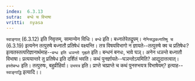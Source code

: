 ```yaml
---
index:  6.3.13
sutra:  बन्धे च विभाषा
vritti:  nyasa
---
```


`स्वाङ्गात्` (6.3.12) इति निवृत्तम्, सामान्येन विधिः। `बन्धे` इति। बध्नातेरेतद्रूपम्। `नेन्त्सिद्धबध्नातिषु च` (6.3.19) इत्यनेन तत्पुरुषे बध्नातौ प्रतिषेधं वक्ष्यन्ति। तत्र विषयविभागो न ज्ञायते--तत्पुरुषे क्व च प्रतिषेधः? इत्यतस्तत्परिज्ञानार्थमाह--`बन्ध इति धञन्तो गृह्यते` इति। बन्धनं बनधः, भावे घञ्। अनेन धञन्ते बध्नातौ विभाषा। प्रत्ययान्तरे तु प्रतिषेध इति दर्शितं भवति। कथं पुनर्ज्ञायते--घञन्तोऽयमिति? आद्युदात्तत्वात्। `हस्तेबन्धः` इति। तत्पुरुषः, बहुव्रीहिर्वा। `उभयत्र` इति। प्राप्ते चाप्राप्ते च कथं पुनरुभयत्र विभाषेयम्? इत्याह--`स्वाङ्गाद्धि` इत्यादि।।

